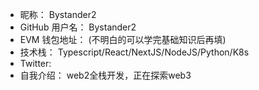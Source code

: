 - 昵称：  Bystander2
- GitHub 用户名：  Bystander2
- EVM 钱包地址：  (不明白的可以学完基础知识后再填)  
- 技术栈：  Typescript/React/NextJS/NodeJS/Python/K8s
- Twitter:   
- 自我介绍：  web2全栈开发，正在探索web3